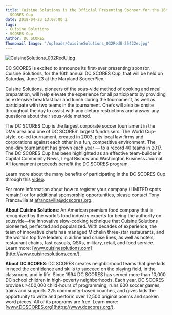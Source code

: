 ```yaml
---
title: Cuisine Solutions is the Official Presenting Sponsor for the 16th Annual DC
  SCORES Cup
date: 2018-04-23 13:07:00 Z
tags:
- Cuisine Solutions
- SCORES Cup
Author: DC SCORES
Thumbnail Image: "/uploads/CuisineSolutions_032RedU-25422e.jpg"
---
```


![CuisineSolutions_032RedU.jpg](/uploads/CuisineSolutions_032RedU.jpg)

DC SCORES is excited to announce its first-ever presenting sponsor, Cuisine Solutions, for the 16th annual DC SCORES Cup, that will be held on Saturday, June 23 at the Maryland SoccerPlex. 


Cuisine Solutions, pioneers of the sous-vide method of cooking and meal preparation, will help elevate the experience for all participants by providing an extensive breakfast bar and lunch during the tournament, as well as participate with two teams in the tournament. Chefs will also be onsite throughout the day to assist with any dietary restrictions and answer any questions about their sous-vide method. 

The DC SCORES Cup is the largest corporate soccer tournament in the DMV area and one of DC SCORES’ largest fundraisers. The World Cup-style, co-ed tournament, created in 2003, pits local law firms and corporations against each other in a fun, competitive environment. The one-day tournament has grown each year — to a record 40 teams in 2017. The DC SCORES Cup has been highlighted as an effective team-builder in Capital Community News, Legal Bisnow and Washington Business Journal. All tournament proceeds benefit the DC SCORES program. 

Learn more about the many benefits of participating in the DC SCORES Cup through this [video](https://www.youtube.com/watch?v=NxFUV_umTUQ).

For more information about how to register your company (LIMITED spots remain!) or for additional sponsorship opportunities, please contact Tony Francavilla at afrancavilla@dcscores.org.

**About Cuisine Solutions**: An American premium food company that is recognized by the world’s food industry experts for being the authority on sousvide—the innovative slow-cooking technique that Cuisine Solutions pioneered, perfected and popularized. With decades of experience, the team of innovative chefs has managed Michelin three-star restaurants, and the world’s top five leaders in airline and cruise lines, as well as hotels, restaurant chains, fast casuals, QSRs, military, retail, and food service. Learn more: [www.cuisinesolutions.com](http://www.cuisinesolutions.com/).

**About DC SCORES**: DC SCORES creates neighborhood teams that give kids in need the confidence and skills to succeed on the playing field, in the classroom, and in life. Since 1994 DC SCORES has served more than 10,000 DC school children in high-poverty neighborhoods. Each year, DC SCORES provides >400,000 child-hours of programming, runs 600 soccer games, trains and supports 225 community-based coaches, and gives kids the opportunity to write and perform over 12,500 original poems and spoken word pieces. All of its programs are free. Learn more: [www.DCSCORES.org](https://www.dcscores.org/).